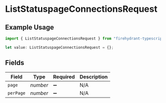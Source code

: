 # ListStatuspageConnectionsRequest

## Example Usage

```typescript
import { ListStatuspageConnectionsRequest } from "firehydrant-typescript-sdk/models/operations";

let value: ListStatuspageConnectionsRequest = {};
```

## Fields

| Field              | Type               | Required           | Description        |
| ------------------ | ------------------ | ------------------ | ------------------ |
| `page`             | *number*           | :heavy_minus_sign: | N/A                |
| `perPage`          | *number*           | :heavy_minus_sign: | N/A                |